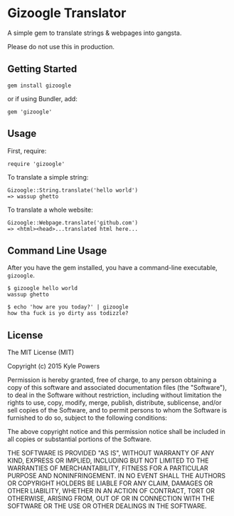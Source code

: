 Gizoogle Translator
===================

A simple gem to translate strings & webpages into gangsta.

Please do not use this in production.

Getting Started
---------------

`gem install gizoogle`

or if using Bundler, add:

`gem 'gizoogle'`

Usage
-----
First, require:

`require 'gizoogle'`

To translate a simple string:

```
Gizoogle::String.translate('hello world')
=> wassup ghetto
```

To translate a whole website:

```
Gizoogle::Webpage.translate('github.com')
=> <html><head>...translated html here...
```

Command Line Usage
------------------
After you have the gem installed, you have a command-line executable, `gizoogle`.

```
$ gizoogle hello world
wassup ghetto

$ echo 'how are you today?' | gizoogle
how tha fuck is yo dirty ass todizzle?
```

License
-------

The MIT License (MIT)

Copyright (c) 2015 Kyle Powers

Permission is hereby granted, free of charge, to any person obtaining a copy
of this software and associated documentation files (the "Software"), to deal
in the Software without restriction, including without limitation the rights
to use, copy, modify, merge, publish, distribute, sublicense, and/or sell
copies of the Software, and to permit persons to whom the Software is
furnished to do so, subject to the following conditions:

The above copyright notice and this permission notice shall be included in
all copies or substantial portions of the Software.

THE SOFTWARE IS PROVIDED "AS IS", WITHOUT WARRANTY OF ANY KIND, EXPRESS OR
IMPLIED, INCLUDING BUT NOT LIMITED TO THE WARRANTIES OF MERCHANTABILITY,
FITNESS FOR A PARTICULAR PURPOSE AND NONINFRINGEMENT. IN NO EVENT SHALL THE
AUTHORS OR COPYRIGHT HOLDERS BE LIABLE FOR ANY CLAIM, DAMAGES OR OTHER
LIABILITY, WHETHER IN AN ACTION OF CONTRACT, TORT OR OTHERWISE, ARISING FROM,
OUT OF OR IN CONNECTION WITH THE SOFTWARE OR THE USE OR OTHER DEALINGS IN
THE SOFTWARE.